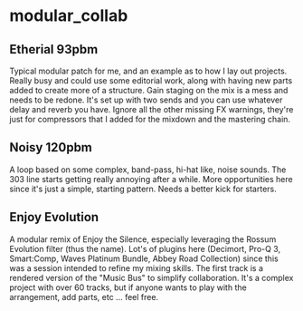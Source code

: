 # modular_collab

## Etherial 93pbm
Typical modular patch for me, and an example as to how I lay out projects. Really busy and could use some editorial work, along with having new parts added to create more of a structure. Gain staging on the mix is a mess and needs to be redone. It's set up with two sends and you can use whatever delay and reverb you have. Ignore all the other missing FX warnings, they're just for compressors that I added for the mixdown and the mastering chain.  

## Noisy 120pbm
A loop based on some complex, band-pass, hi-hat like, noise sounds. The 303 line starts getting really annoying after a while. More opportunities here since it's just a simple, starting pattern. Needs a better kick for starters. 

## Enjoy Evolution
A modular remix of Enjoy the Silence, especially leveraging the Rossum Evolution filter (thus the name). Lot's of plugins here (Decimort, Pro-Q 3, Smart:Comp, Waves Platinum Bundle, Abbey Road Collection) since this was a session intended to refine my mixing skills. The first track is a rendered version of the "Music Bus" to simplify collaboration. It's a complex project with over 60 tracks, but if anyone wants to play with the arrangement, add parts, etc ... feel free.

